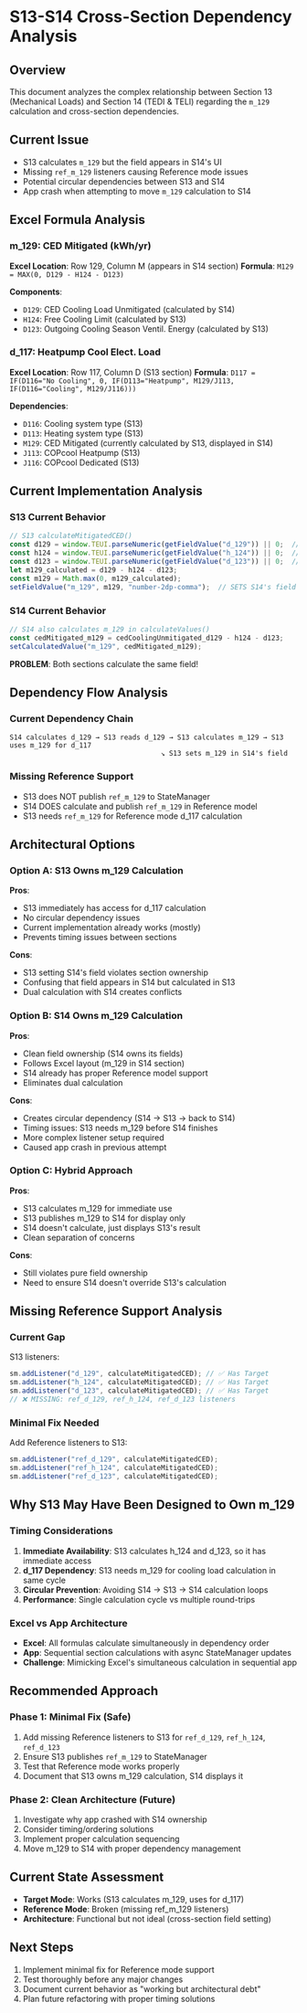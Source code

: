 # S13-S14 Cross-Section Dependency Analysis

## Overview
This document analyzes the complex relationship between Section 13 (Mechanical Loads) and Section 14 (TEDI & TELI) regarding the `m_129` calculation and cross-section dependencies.

## Current Issue
- S13 calculates `m_129` but the field appears in S14's UI
- Missing `ref_m_129` listeners causing Reference mode issues
- Potential circular dependencies between S13 and S14
- App crash when attempting to move `m_129` calculation to S14

## Excel Formula Analysis

### m_129: CED Mitigated (kWh/yr)
**Excel Location**: Row 129, Column M (appears in S14 section)
**Formula**: `M129 = MAX(0, D129 - H124 - D123)`

**Components**:
- `D129`: CED Cooling Load Unmitigated (calculated by S14)
- `H124`: Free Cooling Limit (calculated by S13)
- `D123`: Outgoing Cooling Season Ventil. Energy (calculated by S13)

### d_117: Heatpump Cool Elect. Load
**Excel Location**: Row 117, Column D (S13 section)
**Formula**: `D117 = IF(D116="No Cooling", 0, IF(D113="Heatpump", M129/J113, IF(D116="Cooling", M129/J116)))`

**Dependencies**:
- `D116`: Cooling system type (S13)
- `D113`: Heating system type (S13)  
- `M129`: CED Mitigated (currently calculated by S13, displayed in S14)
- `J113`: COPcool Heatpump (S13)
- `J116`: COPcool Dedicated (S13)

## Current Implementation Analysis

### S13 Current Behavior
```javascript
// S13 calculateMitigatedCED()
const d129 = window.TEUI.parseNumeric(getFieldValue("d_129")) || 0;  // FROM S14
const h124 = window.TEUI.parseNumeric(getFieldValue("h_124")) || 0;  // FROM S13
const d123 = window.TEUI.parseNumeric(getFieldValue("d_123")) || 0;  // FROM S13
let m129_calculated = d129 - h124 - d123;
const m129 = Math.max(0, m129_calculated);
setFieldValue("m_129", m129, "number-2dp-comma");  // SETS S14's field
```

### S14 Current Behavior
```javascript
// S14 also calculates m_129 in calculateValues()
const cedMitigated_m129 = cedCoolingUnmitigated_d129 - h124 - d123;
setCalculatedValue("m_129", cedMitigated_m129);
```

**PROBLEM**: Both sections calculate the same field!

## Dependency Flow Analysis

### Current Dependency Chain
```
S14 calculates d_129 → S13 reads d_129 → S13 calculates m_129 → S13 uses m_129 for d_117
                                     ↘ S13 sets m_129 in S14's field
```

### Missing Reference Support
- S13 does NOT publish `ref_m_129` to StateManager
- S14 DOES calculate and publish `ref_m_129` in Reference model
- S13 needs `ref_m_129` for Reference mode d_117 calculation

## Architectural Options

### Option A: S13 Owns m_129 Calculation
**Pros**:
- S13 immediately has access for d_117 calculation
- No circular dependency issues
- Current implementation already works (mostly)
- Prevents timing issues between sections

**Cons**:
- S13 setting S14's field violates section ownership
- Confusing that field appears in S14 but calculated in S13
- Dual calculation with S14 creates conflicts

### Option B: S14 Owns m_129 Calculation  
**Pros**:
- Clean field ownership (S14 owns its fields)
- Follows Excel layout (m_129 in S14 section)
- S14 already has proper Reference model support
- Eliminates dual calculation

**Cons**:
- Creates circular dependency (S14 → S13 → back to S14)
- Timing issues: S13 needs m_129 before S14 finishes
- More complex listener setup required
- Caused app crash in previous attempt

### Option C: Hybrid Approach
**Pros**:
- S13 calculates m_129 for immediate use
- S13 publishes m_129 to S14 for display only
- S14 doesn't calculate, just displays S13's result
- Clean separation of concerns

**Cons**:
- Still violates pure field ownership
- Need to ensure S14 doesn't override S13's calculation

## Missing Reference Support Analysis

### Current Gap
S13 listeners:
```javascript
sm.addListener("d_129", calculateMitigatedCED); // ✅ Has Target
sm.addListener("h_124", calculateMitigatedCED); // ✅ Has Target  
sm.addListener("d_123", calculateMitigatedCED); // ✅ Has Target
// ❌ MISSING: ref_d_129, ref_h_124, ref_d_123 listeners
```

### Minimal Fix Needed
Add Reference listeners to S13:
```javascript
sm.addListener("ref_d_129", calculateMitigatedCED);
sm.addListener("ref_h_124", calculateMitigatedCED); 
sm.addListener("ref_d_123", calculateMitigatedCED);
```

## Why S13 May Have Been Designed to Own m_129

### Timing Considerations
1. **Immediate Availability**: S13 calculates h_124 and d_123, so it has immediate access
2. **d_117 Dependency**: S13 needs m_129 for cooling load calculation in same cycle
3. **Circular Prevention**: Avoiding S14 → S13 → S14 calculation loops
4. **Performance**: Single calculation cycle vs multiple round-trips

### Excel vs App Architecture
- **Excel**: All formulas calculate simultaneously in dependency order
- **App**: Sequential section calculations with async StateManager updates
- **Challenge**: Mimicking Excel's simultaneous calculation in sequential app

## Recommended Approach

### Phase 1: Minimal Fix (Safe)
1. Add missing Reference listeners to S13 for `ref_d_129`, `ref_h_124`, `ref_d_123`
2. Ensure S13 publishes `ref_m_129` to StateManager
3. Test that Reference mode works properly
4. Document that S13 owns m_129 calculation, S14 displays it

### Phase 2: Clean Architecture (Future)
1. Investigate why app crashed with S14 ownership
2. Consider timing/ordering solutions
3. Implement proper calculation sequencing
4. Move m_129 to S14 with proper dependency management

## Current State Assessment
- **Target Mode**: Works (S13 calculates m_129, uses for d_117)
- **Reference Mode**: Broken (missing ref_m_129 listeners)
- **Architecture**: Functional but not ideal (cross-section field setting)

## Next Steps
1. Implement minimal fix for Reference mode support
2. Test thoroughly before any major changes
3. Document current behavior as "working but architectural debt"
4. Plan future refactoring with proper timing solutions
